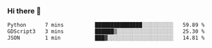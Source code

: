### Hi there 👋

<!--START_SECTION:waka-->

```txt
Python      7 mins          ███████████████░░░░░░░░░░   59.89 %
GDScript3   3 mins          ██████▒░░░░░░░░░░░░░░░░░░   25.30 %
JSON        1 min           ███▓░░░░░░░░░░░░░░░░░░░░░   14.81 %
```

<!--END_SECTION:waka-->

